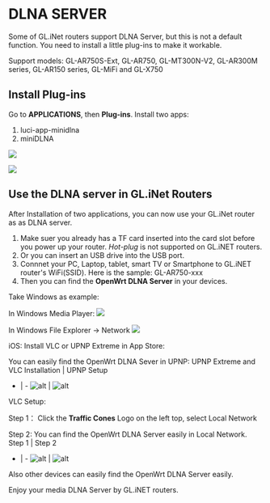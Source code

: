 # DLNA SERVER

Some of GL.iNet routers support DLNA Server, but this is not a default function. You need to install a little plug-ins to make it workable. 

Support models: GL-AR750S-Ext, GL-AR750, GL-MT300N-V2, GL-AR300M series, GL-AR150 series, GL-MiFi and GL-X750

## Install Plug-ins 

Go to **APPLICATIONS**, then **Plug-ins**.
Install two apps:

1. luci-app-minidlna
2. miniDLNA

![](https://static.gl-inet.com/docs/en/3/app/dlnaserver/dlna1.png)

![](https://static.gl-inet.com/docs/en/3/app/dlnaserver/dlna2.png)

## Use the DLNA server in GL.iNet Routers

After Installation of two applications, you can now use your GL.iNet router as as DLNA server. 

1. Make suer you already has a TF card inserted into the card slot before you power up your router. *Hot-plug* is not supported on GL.iNET routers. 
2. Or you can insert an USB drive into the USB port. 
3. Connnet your PC, Laptop, tablet, smart TV or Smartphone to GL.iNET router's WiFi(SSID). Here is the sample: GL-AR750-xxx 
4. Then you can find the **OpenWrt DLNA Server** in your devices.
   
Take Windows as example: 

In Windows Media Player: 
![](https://static.gl-inet.com/docs/en/3/app/dlnaserver/dlnaserver1.png)

In Windows File Explorer -> Network
![](https://static.gl-inet.com/docs/en/3/app/dlnaserver/dlnaserver2.png)

iOS: Install VLC or UPNP Extreme in App Store:

You can easily find the OpenWrt DLNA Sever in UPNP:
UPNP Extreme and VLC Installation | UPNP Setup
- | - 
![alt](https://static.gl-inet.com/docs/en/3/app/dlnaserver/ios1.PNG) | ![alt](https://static.gl-inet.com/docs/en/3/app/dlnaserver/ios2.PNG)

VLC Setup: 

Step 1： Click the **Traffic Cones** Logo on the left top, select Local Network

Step 2: You can find the OpenWrt DLNA Server easily in Local Network.
Step 1 | Step 2
- | - 
![alt](https://static.gl-inet.com/docs/en/3/app/dlnaserver/ios3.PNG) | ![alt](https://static.gl-inet.com/docs/en/3/app/dlnaserver/ios4.PNG)

Also other devices can easily find the OpenWrt DLNA Server easily.

Enjoy your media DLNA Server by GL.iNET routers.
